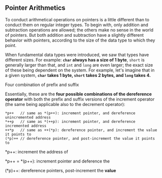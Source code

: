 ## Pointer Arithmetics



To conduct arithmetical operations on pointers is a little different than to conduct them on regular integer types. To begin with, only addition and subtraction operations are allowed; the others make no sense in the world of pointers. But both addition and subtraction have a slightly different behavior with pointers, according to the size of the data type to which they point.

When fundamental data types were introduced, we saw that types have different sizes. For example: **`char` always has a size of 1 byte**, `short` is generally larger than that, and `int` and `long` are even larger; the exact size of these being dependent on the system. For example, let's imagine that in a given system, **`char` takes 1 byte, `short` takes 2 bytes, and `long` takes 4.** 

Four combination of prefix and suffix

Essentially, these are the **four possible combinations of the dereference operator** with both the prefix and suffix versions of the increment operator (the same being applicable also to the decrement operator):



```
*p++   // same as *(p++): increment pointer, and dereference unincremented address
*++p   // same as *(++p): increment pointer, and dereference incremented address
++*p   // same as ++(*p): dereference pointer, and increment the value it points to
(*p)++ // dereference pointer, and post-increment the value it points to 
```

*p++: increment the address of 





*p++ = *(p++): increment pointer and deference the 

(*p)++: dereference pointers, post-increment the **value** 